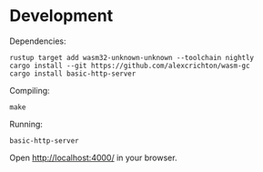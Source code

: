 Development
===========

Dependencies:

    rustup target add wasm32-unknown-unknown --toolchain nightly
    cargo install --git https://github.com/alexcrichton/wasm-gc
    cargo install basic-http-server

Compiling:

    make

Running:

    basic-http-server

Open <http://localhost:4000/> in your browser.

